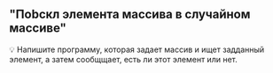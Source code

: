 ## "Поbскл элемента массива в случайном массиве"

💡 Напишите программу, которая задает массив и ищет задданный элемент, а затем сообщщает, есть ли этот элемент или нет.